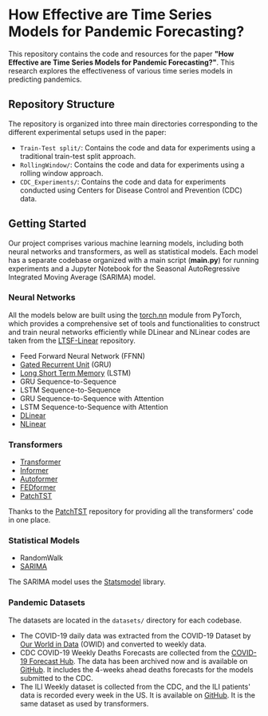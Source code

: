 # How Effective are Time Series Models for Pandemic Forecasting?

This repository contains the code and resources for the paper **"How Effective are Time Series Models for Pandemic Forecasting?"**. This research explores the effectiveness of various time series models in predicting pandemics. 

## Repository Structure
The repository is organized into three main directories corresponding to the different experimental setups used in the paper:
- `Train-Test split/`: Contains the code and data for experiments using a traditional train-test split approach.
- `RollingWindow/`: Contains the code and data for experiments using a rolling window approach.
- `CDC_Experiments/`: Contains the code and data for experiments conducted using Centers for Disease Control and Prevention (CDC) data.

## Getting Started
Our project comprises various machine learning models, including both neural networks and transformers, as well as statistical models. Each model has a separate codebase organized with a main script (**main.py**) for running experiments and a Jupyter Notebook for the Seasonal AutoRegressive Integrated Moving Average (SARIMA) model.

### Neural Networks
All the models below are built using the [torch.nn](https://pytorch.org/docs/stable/nn.html) module from PyTorch, which provides a comprehensive set of tools and functionalities to construct and train neural networks efficiently while DLinear and NLinear codes are taken from the [LTSF-Linear](https://github.com/cure-lab/LTSF-Linear) repository. 

- Feed Forward Neural Network (FFNN)
- [Gated Recurrent Unit](https://pytorch.org/docs/stable/generated/torch.nn.GRU.html#torch.nn.GRU) (GRU)
- [Long Short Term Memory](https://pytorch.org/docs/stable/generated/torch.nn.LSTM.html#torch.nn.LSTM) (LSTM)
- GRU Sequence-to-Sequence
- LSTM Sequence-to-Sequence
- GRU Sequence-to-Sequence with Attention
- LSTM Sequence-to-Sequence with Attention
- [DLinear](https://arxiv.org/abs/2205.13504)
- [NLinear](https://arxiv.org/abs/2205.13504)
  
### Transformers
- [Transformer](https://arxiv.org/abs/1706.03762)
- [Informer](https://arxiv.org/abs/2012.07436)
- [Autoformer](https://arxiv.org/abs/2106.13008)
- [FEDformer](https://arxiv.org/abs/2201.12740)
- [PatchTST](https://arxiv.org/abs/2211.14730)

Thanks to the [PatchTST](https://github.com/yuqinie98/PatchTST) repository for providing all the transformers' code in one place.
### Statistical Models
- RandomWalk
- [SARIMA](https://www.statsmodels.org/dev/generated/statsmodels.tsa.statespace.sarimax.SARIMAX.html)

The SARIMA model uses the [Statsmodel](https://www.statsmodels.org/stable/index.html) library.

### Pandemic Datasets
The datasets are located in the `datasets/` directory for each codebase.
- The COVID-19 daily data was extracted from the COVID-19 Dataset by [Our World in Data](https://github.com/owid/covid-19-data) (OWID) and converted to weekly data.
- CDC COVID-19 Weekly Deaths Forecasts are collected from the [COVID-19 Forecast Hub](https://covid19forecasthub.org/). The data has been archived now and is available on [GitHub](https://github.com/scalation/data/blob/master/CDC-COVID-Data/concatenated_CDC_20_21_22_23.csv). It includes the 4-weeks ahead deaths forecasts for the models submitted to the CDC.
- The ILI Weekly dataset is collected from the CDC, and the ILI patients' data is recorded every week in the US. It is available on [GitHub](https://github.com/scalation/data/blob/master/Influenza/national_illness.csv). It is the same dataset as used by transformers.
